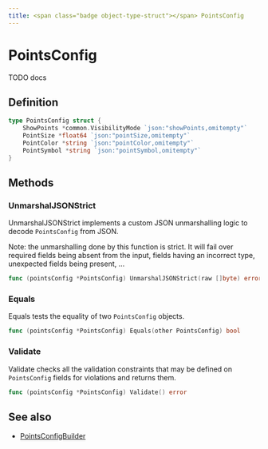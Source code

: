 ```yaml
---
title: <span class="badge object-type-struct"></span> PointsConfig
---
```

# <span class="badge object-type-struct"></span> PointsConfig

TODO docs

## Definition

```go
type PointsConfig struct {
    ShowPoints *common.VisibilityMode `json:"showPoints,omitempty"`
    PointSize *float64 `json:"pointSize,omitempty"`
    PointColor *string `json:"pointColor,omitempty"`
    PointSymbol *string `json:"pointSymbol,omitempty"`
}
```
## Methods

### <span class="badge object-method"></span> UnmarshalJSONStrict

UnmarshalJSONStrict implements a custom JSON unmarshalling logic to decode `PointsConfig` from JSON.

Note: the unmarshalling done by this function is strict. It will fail over required fields being absent from the input, fields having an incorrect type, unexpected fields being present, …

```go
func (pointsConfig *PointsConfig) UnmarshalJSONStrict(raw []byte) error
```

### <span class="badge object-method"></span> Equals

Equals tests the equality of two `PointsConfig` objects.

```go
func (pointsConfig *PointsConfig) Equals(other PointsConfig) bool
```

### <span class="badge object-method"></span> Validate

Validate checks all the validation constraints that may be defined on `PointsConfig` fields for violations and returns them.

```go
func (pointsConfig *PointsConfig) Validate() error
```

## See also

 * <span class="badge builder"></span> [PointsConfigBuilder](./builder-PointsConfigBuilder.md)
